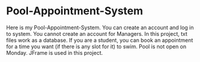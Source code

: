 # Pool-Appointment-System
Here is my Pool-Appointment-System. 
You can create an account and log in to system. 
You cannot create an account for Managers. 
In this project, txt files work as a database. 
If you are a student, you can book an appointment for a time you want (if there is any slot for it) to swim. 
Pool is not open on Monday. 
JFrame is used in this project.
